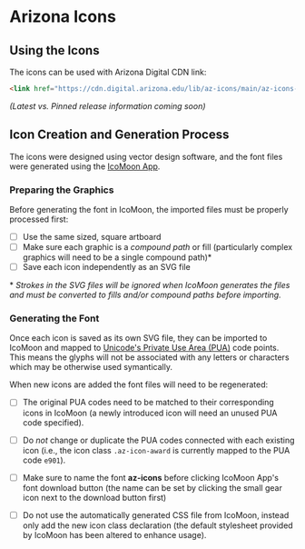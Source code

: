 # Arizona Icons

## Using the Icons
The icons can be used with Arizona Digital CDN link:

```html
<link href="https://cdn.digital.arizona.edu/lib/az-icons/main/az-icons-styles.css" rel="stylesheet">
```

*(Latest vs. Pinned release information coming soon)*

## Icon Creation and Generation Process
The icons were designed using vector design software, and the font files were
generated using the [IcoMoon App](https://icomoon.io/app).
### Preparing the Graphics
Before generating the font in IcoMoon, the imported files must be properly
processed first:
- [ ] Use the same sized, square artboard
- [ ] Make sure each graphic is a *compound path* or fill (particularly complex
  graphics will need to be a single compound path)\*
- [ ] Save each icon independently as an SVG file

\* *Strokes in the SVG files will be ignored when IcoMoon generates the files
and must be converted to fills and/or compound paths before importing.*


### Generating the Font
Once each icon is saved as its own SVG file, they can be imported to IcoMoon and
mapped to [Unicode's Private Use Area
(PUA)](https://en.wikipedia.org/wiki/Private_Use_Areas) code points. This means
the glyphs will not be associated with any letters or characters which may be
otherwise used symantically.


When new icons are added the font files will need to be regenerated:

- [ ] The original PUA codes need to be matched to their corresponding icons in
  IcoMoon (a newly introduced icon will need an unused PUA code specified).
- [ ] Do _not_ change or duplicate the PUA codes connected with each existing
  icon (i.e., the icon class `.az-icon-award` is currently mapped to the PUA
  code `e901`).
- [ ] Make sure to name the font **az-icons** before clicking IcoMoon App's font
  download button (the name can be set by clicking the small gear icon next to
  the download button first)
- [ ] Do not use the automatically generated CSS file from IcoMoon, instead only
  add the new icon class declaration (the default stylesheet provided by IcoMoon
  has been altered to enhance usage).

